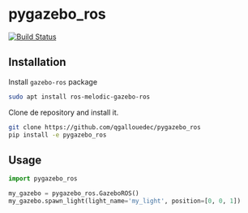 # pygazebo_ros

[![Build Status](https://travis-ci.com/qgallouedec/pygazebo_ros.svg?branch=devel)](https://travis-ci.com/qgallouedec/pygazebo_ros)
                 
## Installation

Install `gazebo-ros` package

```bash
sudo apt install ros-melodic-gazebo-ros
```

Clone de repository and install it.

```bash
git clone https://github.com/qgallouedec/pygazebo_ros
pip install -e pygazebo_ros
```

## Usage

```python
import pygazebo_ros

my_gazebo = pygazebo_ros.GazeboROS()
my_gazebo.spawn_light(light_name='my_light', position=[0, 0, 1])
